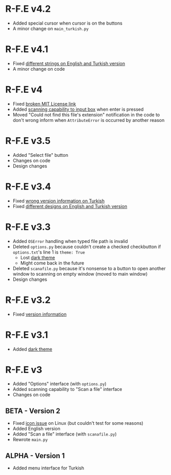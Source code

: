 # R-F.E v4.2

- Added special cursor when cursor is on the buttons
- A minor change on `main_turkish.py`

# R-F.E v4.1

- Fixed [different strings on English and Turkish version](https://github.com/ygz213/Real-file.extnsn/issues/9)
- A minor change on code

# R-F.E v4

- Fixed [broken MIT License link](https://github.com/ygz213/Real-file.extnsn/issues/8)
- Added [scanning capability to input box](https://github.com/ygz213/Real-file.extnsn/issues/7) when enter is pressed
- Moved "Could not find this file's extension" notification in the code to don't wrong inform when `AttributeError` is occurred by another reason

# R-F.E v3.5

- Added "Select file" button
- Changes on code
- Design changes

# R-F.E v3.4

- Fixed [wrong version information on Turkish](https://github.com/ygz213/Real-file.extnsn/issues/5)
- Fixed [different designs on English and Turkish version](https://github.com/ygz213/Real-file.extnsn/issues/6)

# R-F.E v3.3

- Added `OSError` handling when typed file path is invalid
- Deleted `options.py` because couldn't create a checked checkbutton if `options.txt`'s line 1 is `theme: True`
    - Lost [dark theme](https://github.com/ygz213/Real-file.extnsn/issues/2)
    - Might come back in the future
- Deleted `scanafile.py` because it's nonsense to a button to open another window to scanning on empty window (moved to main window)
- Design changes

# R-F.E v3.2

- Fixed [version information](https://github.com/ygz213/Real-file.extnsn/issues/4)

# R-F.E v3.1

- Added [dark theme](https://github.com/ygz213/Real-file.extnsn/issues/2)

# R-F.E v3

- Added "Options" interface (with `options.py`)
- Added scanning capability to "Scan a file" interface
- Changes on code

## BETA - Version 2

- Fixed [icon issue](https://github.com/ygz213/Real-file.extnsn/issues/1) on Linux (but couldn't test for some reasons)
- Added English version
- Added "Scan a file" interface (with `scanafile.py`)
- Rewrote `main.py`

## ALPHA - Version 1

- Added menu interface for Turkish
